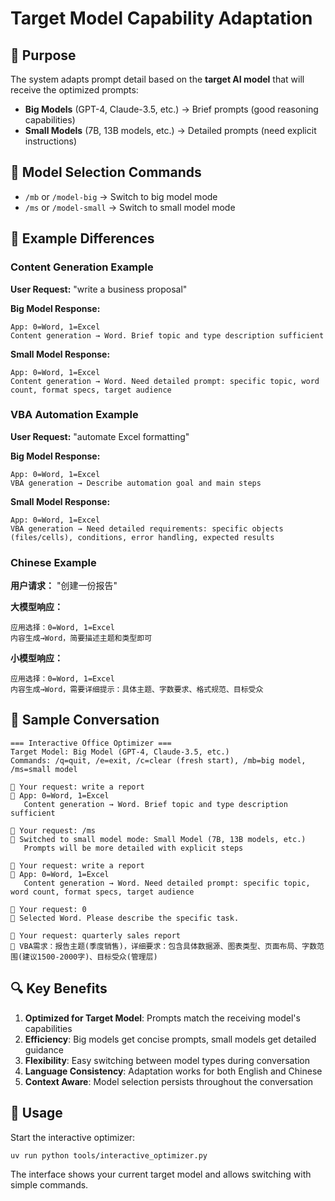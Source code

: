 # Target Model Capability Adaptation

## 🎯 Purpose

The system adapts prompt detail based on the **target AI model** that will receive the optimized prompts:

- **Big Models** (GPT-4, Claude-3.5, etc.) → Brief prompts (good reasoning capabilities)
- **Small Models** (7B, 13B models, etc.) → Detailed prompts (need explicit instructions)

## 🔄 Model Selection Commands

- `/mb` or `/model-big` → Switch to big model mode
- `/ms` or `/model-small` → Switch to small model mode

## 📝 Example Differences

### Content Generation Example

**User Request:** "write a business proposal"

**Big Model Response:**
```
App: 0=Word, 1=Excel
Content generation → Word. Brief topic and type description sufficient
```

**Small Model Response:**
```
App: 0=Word, 1=Excel
Content generation → Word. Need detailed prompt: specific topic, word count, format specs, target audience
```

### VBA Automation Example

**User Request:** "automate Excel formatting"

**Big Model Response:**
```
App: 0=Word, 1=Excel
VBA generation → Describe automation goal and main steps
```

**Small Model Response:**
```
App: 0=Word, 1=Excel
VBA generation → Need detailed requirements: specific objects (files/cells), conditions, error handling, expected results
```

### Chinese Example

**用户请求：** "创建一份报告"

**大模型响应：**
```
应用选择：0=Word, 1=Excel
内容生成→Word，简要描述主题和类型即可
```

**小模型响应：**
```
应用选择：0=Word, 1=Excel
内容生成→Word，需要详细提示：具体主题、字数要求、格式规范、目标受众
```

## 🎪 Sample Conversation

```
=== Interactive Office Optimizer ===
Target Model: Big Model (GPT-4, Claude-3.5, etc.)
Commands: /q=quit, /e=exit, /c=clear (fresh start), /mb=big model, /ms=small model

📝 Your request: write a report
🤖 App: 0=Word, 1=Excel
   Content generation → Word. Brief topic and type description sufficient

📝 Your request: /ms
🤖 Switched to small model mode: Small Model (7B, 13B models, etc.)
   Prompts will be more detailed with explicit steps

📝 Your request: write a report
🤖 App: 0=Word, 1=Excel
   Content generation → Word. Need detailed prompt: specific topic, word count, format specs, target audience

📝 Your request: 0
🤖 Selected Word. Please describe the specific task.

📝 Your request: quarterly sales report
🤖 VBA需求：报告主题(季度销售)，详细要求：包含具体数据源、图表类型、页面布局、字数范围(建议1500-2000字)、目标受众(管理层)
```

## 🔍 Key Benefits

1. **Optimized for Target Model**: Prompts match the receiving model's capabilities
2. **Efficiency**: Big models get concise prompts, small models get detailed guidance
3. **Flexibility**: Easy switching between model types during conversation
4. **Language Consistency**: Adaptation works for both English and Chinese
5. **Context Aware**: Model selection persists throughout the conversation

## 🚀 Usage

Start the interactive optimizer:
```bash
uv run python tools/interactive_optimizer.py
```

The interface shows your current target model and allows switching with simple commands.